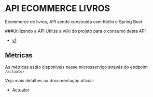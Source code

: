 # API ECOMMERCE LIVROS
Ecommerce de livros, API sendo construida com Kotlin e Spring Boot

###Utilizando a API
Utilize a wiki do projeto para o consumo desta API
- [v1](https://github.com/njguilhem2/ecommerce-ngbook/wiki/V1-%7C-Ecommerce-ngBook)

## Métricas
As métricas estão disponiveis nesse microsserviço através 
do endpoint `/actuator`

Veja mais detalhes na documentação oficial:
- [Actuator](https://docs.spring.io/spring-boot/docs/current/actuator-api/html/)

